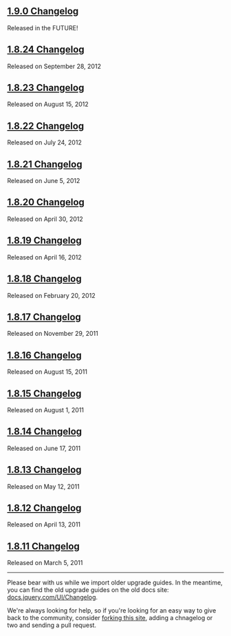 <script>{
	"title": "jQuery UI Changelogs"
}</script>

## [1.9.0 Changelog](/changelog/1.9.0/)
Released in the FUTURE!

## [1.8.24 Changelog](/changelog/1.8.24/)
Released on September 28, 2012

## [1.8.23 Changelog](/changelog/1.8.23/)
Released on August 15, 2012

## [1.8.22 Changelog](/changelog/1.8.22/)
Released on July 24, 2012

## [1.8.21 Changelog](/changelog/1.8.21/)
Released on June 5, 2012

## [1.8.20 Changelog](/changelog/1.8.20/)
Released on April 30, 2012

## [1.8.19 Changelog](/changelog/1.8.19/)
Released on April 16, 2012

## [1.8.18 Changelog](/changelog/1.8.18/)
Released on February 20, 2012

## [1.8.17 Changelog](/changelog/1.8.17/)
Released on November 29, 2011

## [1.8.16 Changelog](/changelog/1.8.16/)
Released on August 15, 2011

## [1.8.15 Changelog](/changelog/1.8.15/)
Released on August 1, 2011

## [1.8.14 Changelog](/changelog/1.8.14/)
Released on June 17, 2011

## [1.8.13 Changelog](/changelog/1.8.13/)
Released on May 12, 2011

## [1.8.12 Changelog](/changelog/1.8.12/)
Released on April 13, 2011

## [1.8.11 Changelog](/changelog/1.8.11/)
Released on March 5, 2011

<hr class="dots">

Please bear with us while we import older upgrade guides. In the meantime,
you can find the old upgrade guides on the old docs site:
[docs.jquery.com/UI/Changelog](http://docs.jquery.com/UI/Changelog).

We're always looking for help, so if you're looking for an easy way to give
back to the community, consider [forking this site](https://github.com/jquery/jqueryui.com),
adding a chnagelog or two and sending a pull request.
